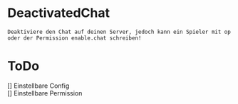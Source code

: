 # DeactivatedChat

```
Deaktiviere den Chat auf deinen Server, jedoch kann ein Spieler mit op oder der Permission enable.chat schreiben!
```
# ToDo

[] Einstellbare Config <br/>
[] Einstellbare Permission
